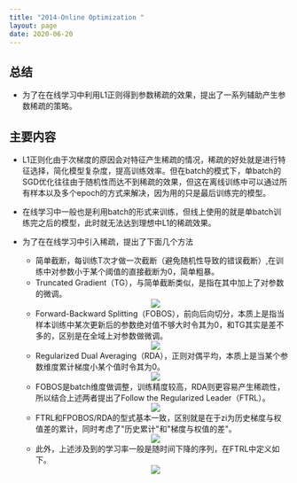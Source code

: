 ```yaml
---
title: "2014-Online Optimization "
layout: page
date: 2020-06-20
---
```




## 总结

- 为了在在线学习中利用L1正则得到参数稀疏的效果，提出了一系列辅助产生参数稀疏的策略。

## 主要内容

- L1正则化由于次梯度的原因会对特征产生稀疏的情况，稀疏的好处就是进行特征选择，简化模型复杂度，提高训练效率。但在batch的模式下，单batch的SGD优化往往由于随机性而达不到稀疏的效果，但这在离线训练中可以通过所有样本以及多个epoch的方式来解决，因为用的只是最后训练完的模型。
- 在线学习中一般也是利用batch的形式来训练，但线上使用的就是单batch训练完之后的模型，此时就无法达到理想中L1的稀疏效果。
- 为了在在线学习中引入稀疏，提出了下面几个方法
    - 简单截断，每训练T次才做一次截断（避免随机性导致的错误截断）,在训练中对参数小于某个阈值的直接截断为0，简单粗暴。
    - Truncated Gradient（TG），与简单截断类似，是指在其中加上了对参数的微调。
    <div style="text-align: center"><img src="/wiki/attach/images/onlinTrain-01.png" style="max-width:500px"></div>

    - Forward-Backward Splitting（FOBOS），前向后向切分，本质上是指当样本训练中某次更新后的参数绝对值不够大时令其为0，和TG其实是差不多的，区别是在全域上对参数做微调。
    <div style="text-align: center"><img src="/wiki/attach/images/onlinTrain-02.png" style="max-width:500px"></div>
    
    - Regularized Dual Averaging（RDA），正则对偶平均，本质上是当某个参数维度累计梯度小某个值时令其为0。
    <div style="text-align: center"><img src="/wiki/attach/images/onlinTrain-03.png" style="max-width:500px"></div>
    
    - FOBOS是batch维度做调整，训练精度较高，RDA则更容易产生稀疏性，所以结合上述两者提出了Follow the Regularized Leader（FTRL）。
    <div style="text-align: center"><img src="/wiki/attach/images/onlinTrain-04.png" style="max-width:500px"></div>

    - FTRL和FPOBOS/RDA的型式基本一致，区别就是在于zi为历史梯度与权值差的累计，同时考虑了"历史累计"和"梯度与权值的差"。
    <div style="text-align: center"><img src="/wiki/attach/images/onlinTrain-05.png" style="max-width:200px"></div>
    
    - 此外，上述涉及到的学习率一般是随时间下降的序列，在FTRL中定义如下。
    <div style="text-align: center"><img src="/wiki/attach/images/onlinTrain-06.png" style="max-width:300px"></div>